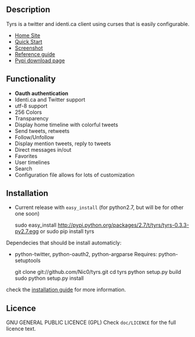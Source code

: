 Description
-----------

Tyrs is a twitter and identi.ca client using curses that is easily configurable.

- [Home Site](http://tyrs.nicosphere.net)
- [Quick Start](http://tyrs.nicosphere.net/quick_start.html)
- [Screenshot](http://tyrs.nicosphere.net/screenshot.html)
- [Reference guide](http://tyrs.nicosphere.net/reference.html)
- [Pypi download page](http://pypi.python.org/pypi/tyrs)

Functionality
--------------

- **Oauth authentication**
- Identi.ca and Twitter support
- utf-8 support
- 256 Colors
- Transparency
- Display home timeline with colorful tweets
- Send tweets, retweets
- Follow/Unfollow
- Display mention tweets, reply to tweets
- Direct messages in/out
- Favorites
- User timelines
- Search
- Configuration file allows for lots of customization

Installation
------------

* Current release with `easy_install` (for python2.7, but will be for other one
  soon)
    
    sudo easy_install http://pypi.python.org/packages/2.7/t/tyrs/tyrs-0.3.3-py2.7.egg
or
    sudo pip install tyrs

Dependecies that should be install automaticly:
* python-twitter, python-oauth2, python-argparse
Requires: python-setuptools

    git clone git://github.com/Nic0/tyrs.git
    cd tyrs
    python setup.py build
    sudo python setup.py install

check the [installation guide](http://tyrs.nicosphere.net/reference.html#installation) for more information.

Licence
-------

GNU GENERAL PUBLIC LICENCE (GPL)
Check `doc/LICENCE` for the full licence text.
